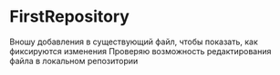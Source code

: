 # FirstRepository
Вношу добавления в существующий файл, чтобы показать, как фиксируются изменения
Проверяю возможность редактирования файла в локальном репозитории




